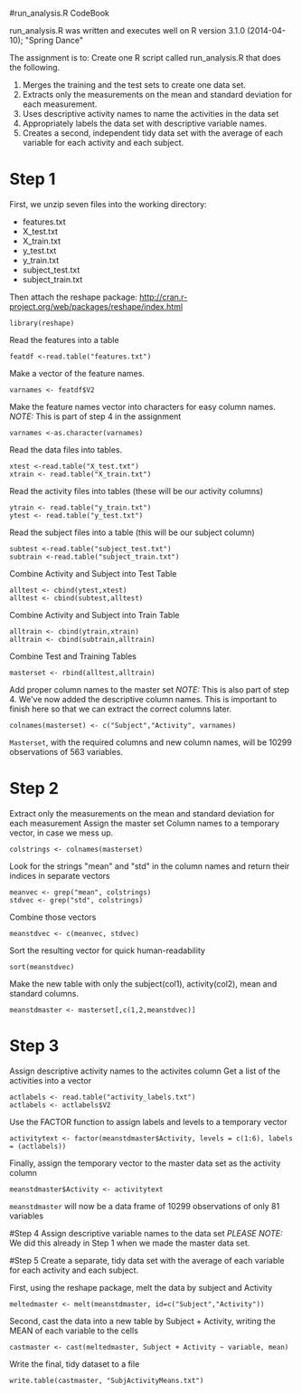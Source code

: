 #run_analysis.R CodeBook


run_analysis.R was written and executes well on R version 3.1.0 (2014-04-10); "Spring Dance"

The assignment is to:
Create one R script called run_analysis.R that does the following. 
1. Merges the training and the test sets to create one data set.
2. Extracts only the measurements on the mean and standard deviation for each measurement. 
3. Uses descriptive activity names to name the activities in the data set
4. Appropriately labels the data set with descriptive variable names. 
5. Creates a second, independent tidy data set with the average of each variable for each activity and each subject. 


# Step 1
First, we unzip seven files into the working directory:
 - features.txt
 - X_test.txt
 - X_train.txt
 - y_test.txt
 - y_train.txt
 - subject_test.txt
 - subject_train.txt
 
Then attach the reshape package: http://cran.r-project.org/web/packages/reshape/index.html

	library(reshape)

Read the features into a table

	featdf <-read.table("features.txt")
	
Make a vector of the feature names.

	varnames <- featdf$V2
	
Make the feature names vector into characters for easy column names.
_NOTE:_ This is part of step 4 in the assignment

	varnames <-as.character(varnames)

Read the data files into tables.

	xtest <-read.table("X_test.txt")
	xtrain <- read.table("X_train.txt")

Read the activity files into tables (these will be our activity columns)

	ytrain <- read.table("y_train.txt")
	ytest <- read.table("y_test.txt")

Read the subject files into a table (this will be our subject column)

	subtest <-read.table("subject_test.txt")
	subtrain <-read.table("subject_train.txt")
	
Combine Activity and Subject into Test Table

	alltest <- cbind(ytest,xtest)
	alltest <- cbind(subtest,alltest)


Combine Activity and Subject into Train Table

	alltrain <- cbind(ytrain,xtrain)
	alltrain <- cbind(subtrain,alltrain)

Combine Test and Training Tables

	masterset <- rbind(alltest,alltrain)

Add proper column names to the master set
_NOTE:_ This is also part of step 4. We've now added the descriptive column names.
This is important to finish here so that we can extract the correct columns later.

	colnames(masterset) <- c("Subject","Activity", varnames)
	
`Masterset`, with the required columns and new column names, will be 10299 observations of 563 variables.

# Step 2
Extract only the measurements on the mean and standard deviation for each measurement
Assign the master set Column names to a temporary vector, in case we mess up.

	colstrings <- colnames(masterset)
	
Look for the strings "mean" and "std" in the column names and return their indices in separate vectors

	meanvec <- grep("mean", colstrings)
	stdvec <- grep("std", colstrings)

Combine those vectors

	meanstdvec <- c(meanvec, stdvec)
	
Sort the resulting vector for quick human-readability

	sort(meanstdvec)
	
Make the new table with only the subject(col1), activity(col2), mean and standard columns.

	meanstdmaster <- masterset[,c(1,2,meanstdvec)]

# Step 3
Assign descriptive activity names to the activites column
Get a list of the activities into a vector

	actlabels <- read.table("activity_labels.txt")
	actlabels <- actlabels$V2
	
Use the FACTOR function to assign labels and levels to a temporary vector

	activitytext <- factor(meanstdmaster$Activity, levels = c(1:6), labels = (actlabels))
	
Finally, assign the temporary vector to the master data set as the activity column

	meanstdmaster$Activity <- activitytext
	
`meanstdmaster` will now be a data frame of 10299 observations of only 81 variables
	
	
#Step 4
Assign descriptive variable names to the data set
_PLEASE NOTE:_ We did this already in Step 1 when we made the master data set.

#Step 5
Create a separate, tidy data set with the average of each variable for each activity and each subject.

First, using the reshape package, melt the data by subject and Activity

	meltedmaster <- melt(meanstdmaster, id=c("Subject","Activity"))
	
Second, cast the data into a new table by Subject + Activity, writing the MEAN of each variable to the cells

	castmaster <- cast(meltedmaster, Subject + Activity ~ variable, mean)

Write the final, tidy dataset to a file

	write.table(castmaster, "SubjActivityMeans.txt")
	
